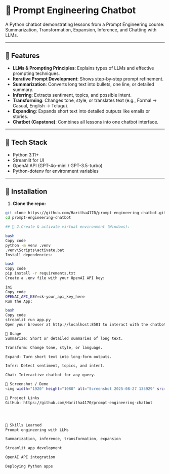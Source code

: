 # 🤖 Prompt Engineering Chatbot

A Python chatbot demonstrating lessons from a Prompt Engineering course: Summarization, Transformation, Expansion, Inference, and Chatting with LLMs.

---

## 🔹 Features

- **LLMs & Prompting Principles**: Explains types of LLMs and effective prompting techniques.  
- **Iterative Prompt Development**: Shows step-by-step prompt refinement.  
- **Summarization**: Converts long text into bullets, one line, or detailed summary.  
- **Inferring**: Extracts sentiment, topics, and possible intent.  
- **Transforming**: Changes tone, style, or translates text (e.g., Formal → Casual, English → Telugu).  
- **Expanding**: Expands short text into detailed outputs like emails or stories.  
- **Chatbot (Capstone)**: Combines all lessons into one chatbot interface.

---

## 🔹 Tech Stack

- Python 3.11+  
- Streamlit for UI  
- OpenAI API (GPT-4o-mini / GPT-3.5-turbo)  
- Python-dotenv for environment variables  

---

## 🔹 Installation

1. **Clone the repo:**

```bash
git clone https://github.com/Haritha4170/prompt-engineering-chatbot.git
cd prompt-engineering-chatbot

## 🔹 2.Create & activate virtual environment (Windows):

bash
Copy code
python -m venv .venv
.venv\Scripts\activate.bat
Install dependencies:

bash
Copy code
pip install -r requirements.txt
Create a .env file with your OpenAI API key:

ini
Copy code
OPENAI_API_KEY=sk-your_api_key_here
Run the App:

bash
Copy code
streamlit run app.py
Open your browser at http://localhost:8501 to interact with the chatbot.

🔹 Usage
Summarize: Short or detailed summaries of long text.

Transform: Change tone, style, or language.

Expand: Turn short text into long-form outputs.

Infer: Detect sentiment, topics, and intent.

Chat: Interactive chatbot for any query.

🔹 Screenshot / Demo
<img width="1920" height="1080" alt="Screenshot 2025-08-27 135929" src="https://github.com/user-attachments/assets/2a6157e0-cb47-4803-9744-09d51bc8ba14" />

🔹 Project Links
GitHub: https://github.com/Haritha4170/prompt-engineering-chatbot




🔹 Skills Learned
Prompt engineering with LLMs

Summarization, inference, transformation, expansion

Streamlit app development

OpenAI API integration

Deploying Python apps
